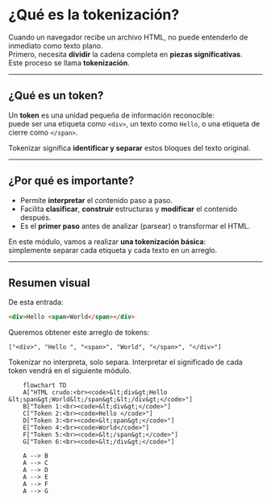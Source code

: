 # ¿Qué es la tokenización?

Cuando un navegador recibe un archivo HTML, no puede entenderlo de inmediato como texto plano.  
Primero, necesita **dividir** la cadena completa en **piezas significativas**.  
Este proceso se llama **tokenización**.

---

## ¿Qué es un token?

Un **token** es una unidad pequeña de información reconocible:  
puede ser una etiqueta como `<div>`, un texto como `Hello`, o una etiqueta de cierre como `</span>`.

Tokenizar significa **identificar y separar** estos bloques del texto original.

---

## ¿Por qué es importante?

- Permite **interpretar** el contenido paso a paso.
- Facilita **clasificar**, **construir** estructuras y **modificar** el contenido después.
- Es el **primer paso** antes de analizar (parsear) o transformar el HTML.

En este módulo, vamos a realizar **una tokenización básica**:  
simplemente separar cada etiqueta y cada texto en un arreglo.

---

## Resumen visual

De esta entrada:

```html
<div>Hello <span>World</span></div>
```

Queremos obtener este arreglo de tokens:

```JS
["<div>", "Hello ", "<span>", "World", "</span>", "</div>"]
```

Tokenizar no interpreta, solo separa.
Interpretar el significado de cada token vendrá en el siguiente módulo.

```mermaid
    flowchart TD
    A["HTML crudo:<br><code>&lt;div&gt;Hello &lt;span&gt;World&lt;/span&gt;&lt;/div&gt;</code>"]
    B["Token 1:<br><code>&lt;div&gt;</code>"]
    C["Token 2:<br><code>Hello </code>"]
    D["Token 3:<br><code>&lt;span&gt;</code>"]
    E["Token 4:<br><code>World</code>"]
    F["Token 5:<br><code>&lt;/span&gt;</code>"]
    G["Token 6:<br><code>&lt;/div&gt;</code>"]

    A --> B
    A --> C
    A --> D
    A --> E
    A --> F
    A --> G
```